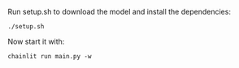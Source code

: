 Run setup.sh to download the model and install the dependencies:

```
./setup.sh
```

Now start it with:

```
chainlit run main.py -w
```
